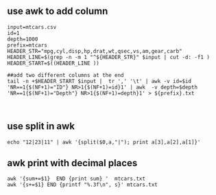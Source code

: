 
## use awk to add column
```
input=mtcars.csv
id=1
depth=1000
prefix=mtcars
HEADER_STR="mpg,cyl,disp,hp,drat,wt,qsec,vs,am,gear,carb"
HEADER_LINE=$(grep -n -m 1 "^${HEADER_STR}" $input | cut -d: -f1 )
HEADER_START=$((HEADER_LINE ))

##add two different columns at the end
tail -n +$HEADER_START $input |  tr ',' '\t' | awk -v id=$id 'NR==1{$(NF+1)="ID"} NR>1{$(NF+1)=id}1' | awk  -v depth=$depth 'NR==1{$(NF+1)="Depth"} NR>1{$(NF+1)=depth}1' > ${prefix}.txt



```


## use split in awk
```
echo "12|23|11" | awk '{split($0,a,"|"); print a[3],a[2],a[1]}'

```


## awk print with decimal places
```
awk '{sum+=$1}  END {print sum} '  mtcars.txt
awk '{s+=$1} END {printf "%.3f\n", s}' mtcars.txt
```